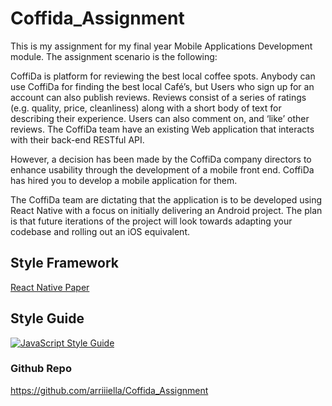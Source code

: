 # Coffida_Assignment

This is my assignment for my final year Mobile Applications Development module. 
The assignment scenario is the following:

CoffiDa is platform for reviewing the best local coffee spots. Anybody can use CoffiDa for finding the
best local Café’s, but Users who sign up for an account can also publish reviews. Reviews consist of a
series of ratings (e.g. quality, price, cleanliness) along with a short body of text for describing their
experience. Users can also comment on, and ‘like’ other reviews.
The CoffiDa team have an existing Web application that interacts with their back-end RESTful API.

However, a decision has been made by the CoffiDa company directors to enhance usability through
the development of a mobile front end. CoffiDa has hired you to develop a mobile application for
them.

The CoffiDa team are dictating that the application is to be developed using React Native with a
focus on initially delivering an Android project. The plan is that future iterations of the project will
look towards adapting your codebase and rolling out an iOS equivalent. 

## Style Framework 

[React Native Paper](https://callstack.github.io/react-native-paper/index.html)

## Style Guide

[![JavaScript Style Guide](https://cdn.rawgit.com/standard/standard/master/badge.svg)](https://github.com/standard/standard)

### Github Repo
https://github.com/arriiiella/Coffida_Assignment

